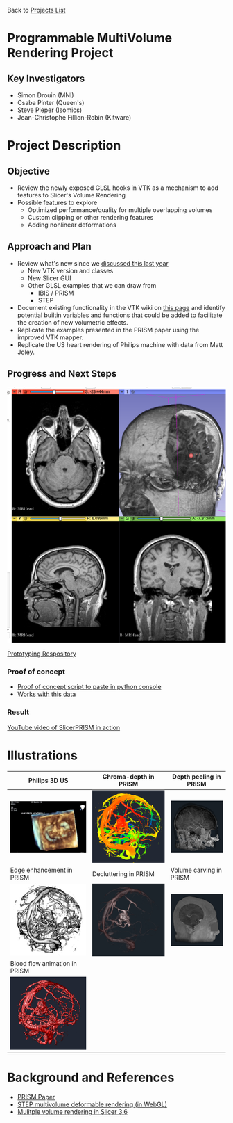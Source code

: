 Back to [Projects List](../../README.md#ProjectsList)

# Programmable MultiVolume Rendering Project

## Key Investigators

- Simon Drouin (MNI)
- Csaba Pinter (Queen's)
- Steve Pieper (Isomics)
- Jean-Christophe Fillion-Robin (Kitware)


# Project Description

## Objective

* Review the newly exposed GLSL hooks in VTK as a mechanism to add features to Slicer's Volume Rendering 
* Possible features to explore
  * Optimized performance/quality for multiple overlapping volumes
  * Custom clipping or other rendering features
  * Adding nonlinear deformations

## Approach and Plan

* Review what's new since we [discussed this last year](https://na-mic.org/wiki/Project_Week_25/Next_Generation_GPU_Volume_Rendering)
  * New VTK version and classes
  * New Slicer GUI
  * Other GLSL examples that we can draw from
    * IBIS / PRISM
    * STEP
* Document existing functionality in the VTK wiki on [this page](https://www.vtk.org/Wiki/VTK/ProgrammableMultiVolumeRendering) and identify potential builtin variables and functions that could be added to facilitate the creation of new volumetric effects.
* Replicate the examples presented in the PRISM paper using the improved VTK mapper.
* Replicate the US heart rendering of Philips machine with data from Matt Joley.

## Progress and Next Steps

![SlicerPRISM](SlicerPRISM-2018-06-28.png)

[Prototyping Respository](https://github.com/pieper/VTKCustomShaders)

### Proof of concept
* [Proof of concept script to paste in python console](https://github.com/pieper/VTKCustomShaders/blob/master/SlicerShader.py)
* [Works with this data](https://github.com/NA-MIC/ProjectWeek/releases/download/ThursdayEvening-2018-06-28/2018-06-28-Scene.mrb)

### Result
[YouTube video of SlicerPRISM in action](https://youtu.be/yiEI_yBMu8k)


# Illustrations


<!--Add pictures and links to videos that demonstrate what has been accomplished.-->
| Philips 3D US | Chroma-depth in PRISM | Depth peeling in PRISM |
| --- | --- | --- |
| ![](matt-jolley-us.png) | ![](chroma-depth-crop.png) | ![](depth-peeling-crop.png) |
| Edge enhancement in PRISM | Decluttering in PRISM | Volume carving in PRISM |
| ![](edge-and-shading.png) | ![](decluttered-crop.png) | ![](volume-carving-crop.png) |
| Blood flow animation in PRISM | | | 
| ![](flow-illustration-crop.png) | | |

# Background and References

<!--Use this space for information that may help people better understand your project, like links to papers, source code, or data.-->

- [PRISM Paper](http://journals.plos.org/plosone/article?id=10.1371/journal.pone.0193636)
- [STEP multivolume deformable rendering (in WebGL)](https://www.youtube.com/watch?v=8dputUoKBTA)
- [Mulitple volume rendering in Slicer 3.6](https://www.slicer.org/wiki/Modules:VolumeRendering-Documentation-3.6)
